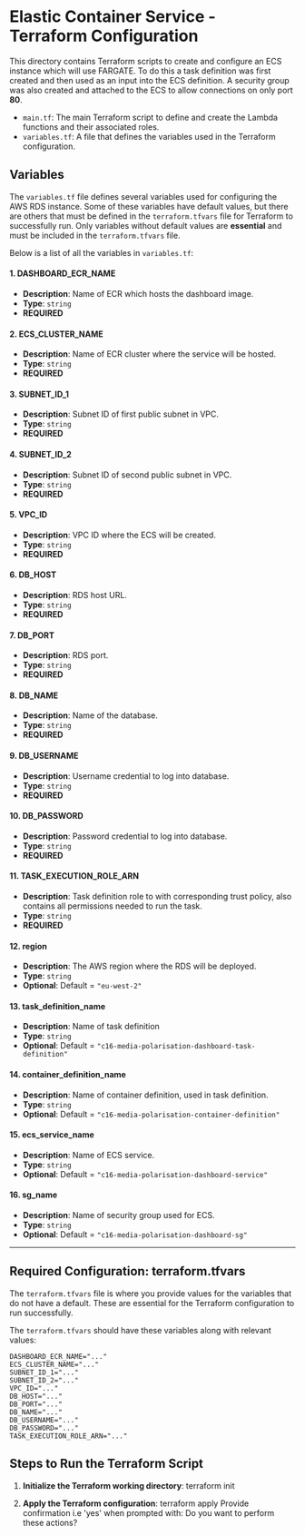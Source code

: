 # **Elastic Container Service - Terraform Configuration**

This directory contains Terraform scripts to create and configure an ECS instance which will use FARGATE. To do this a task definition was first created and then used as an input into the ECS definition. A security group was also created and attached to the ECS to allow connections on only port **80**.

- `main.tf`: The main Terraform script to define and create the Lambda functions and their associated roles.
- `variables.tf`: A file that defines the variables used in the Terraform configuration.

## **Variables**

The `variables.tf` file defines several variables used for configuring the AWS RDS instance. Some of these variables have default values, but there are others that must be defined in the `terraform.tfvars` file for Terraform to successfully run. Only variables without default values are **essential** and must be included in the `terraform.tfvars` file.

Below is a list of all the variables in `variables.tf`:

#### **1. DASHBOARD_ECR_NAME**
- **Description**: Name of ECR which hosts the dashboard image.
- **Type**: `string`
- **REQUIRED**

#### **2. ECS_CLUSTER_NAME**
- **Description**: Name of ECR cluster where the service will be hosted.
- **Type**: `string`
- **REQUIRED**

#### **3. SUBNET_ID_1**
- **Description**: Subnet ID of first public subnet in VPC.
- **Type**: `string`
- **REQUIRED**

#### **4. SUBNET_ID_2**
- **Description**: Subnet ID of second public subnet in VPC.
- **Type**: `string`
- **REQUIRED**

#### **5. VPC_ID**
- **Description**: VPC ID where the ECS will be created.
- **Type**: `string`
- **REQUIRED**

#### **6. DB_HOST**
- **Description**: RDS host URL.
- **Type**: `string`
- **REQUIRED**

#### **7. DB_PORT**
- **Description**: RDS port.
- **Type**: `string`
- **REQUIRED**

#### **8. DB_NAME**
- **Description**: Name of the database.
- **Type**: `string`
- **REQUIRED**

#### **9. DB_USERNAME**
- **Description**: Username credential to log into database.
- **Type**: `string`
- **REQUIRED**

#### **10. DB_PASSWORD**
- **Description**: Password credential to log into database.
- **Type**: `string`
- **REQUIRED**

#### **11. TASK_EXECUTION_ROLE_ARN**
- **Description**: Task definition role to with corresponding trust policy, also contains all permissions needed to run the task.
- **Type**: `string`
- **REQUIRED**

#### **12. region**
- **Description**: The AWS region where the RDS will be deployed.
- **Type**: `string`
- **Optional**: Default = `"eu-west-2"`

#### **13. task_definition_name**
- **Description**: Name of task definition
- **Type**: `string`
- **Optional**: Default = `"c16-media-polarisation-dashboard-task-definition"`

#### **14. container_definition_name**
- **Description**: Name of container definition, used in task definition.
- **Type**: `string`
- **Optional**: Default = `"c16-media-polarisation-container-definition"`

#### **15. ecs_service_name**
- **Description**: Name of ECS service.
- **Type**: `string`
- **Optional**: Default = `"c16-media-polarisation-dashboard-service"`

#### **16. sg_name**
- **Description**: Name of security group used for ECS.
- **Type**: `string`
- **Optional**: Default = `"c16-media-polarisation-dashboard-sg"`

---

## **Required Configuration: terraform.tfvars**

The `terraform.tfvars` file is where you provide values for the variables that do not have a default. These are essential for the Terraform configuration to run successfully.

The `terraform.tfvars` should have these variables along with relevant values:

```
DASHBOARD_ECR_NAME="..."
ECS_CLUSTER_NAME="..."
SUBNET_ID_1="..."
SUBNET_ID_2="..."
VPC_ID="..."
DB_HOST="..."
DB_PORT="..."
DB_NAME="..."
DB_USERNAME="..."
DB_PASSWORD="..."
TASK_EXECUTION_ROLE_ARN="..."
```

## **Steps to Run the Terraform Script**

1. **Initialize the Terraform working directory**:
   terraform init
   
2. **Apply the Terraform configuration**:
   terraform apply
   Provide confirmation i.e 'yes' when prompted with: Do you want to perform these actions?
